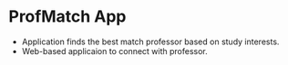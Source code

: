 # ProfMatch App

- Application finds the best match professor based on study interests.
- Web-based applicaion to connect with professor.

